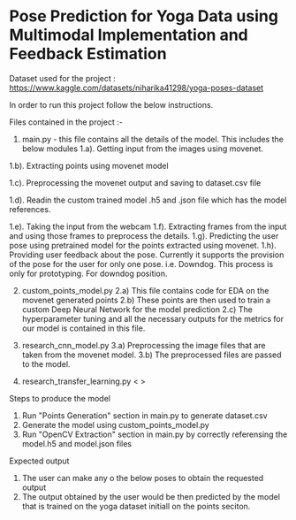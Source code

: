 # Pose Prediction for Yoga Data using Multimodal Implementation and Feedback Estimation 

Dataset used for the project : https://www.kaggle.com/datasets/niharika41298/yoga-poses-dataset 

In order to run this project follow the below instructions. 

Files contained in the project :-

1. main.py - this file contains all the details of the model. This includes the below modules 
1.a). Getting input from the images using movenet. 

1.b). Extracting points using movenet model

1.c). Preprocessing the movenet output and saving to dataset.csv file

1.d). Readin the custom trained model .h5 and .json file which has the model references. 

1.e). Taking the input from the webcam 
1.f). Extracting frames from the input and using those frames to preprocess the details. 
1.g). Predicting the user pose using pretrained model for the points extracted using movenet.
1.h). Providing user feedback about the pose. Currently it supports the provision of the pose for the user for only one pose. i.e. Downdog. This process is only for prototyping. For downdog position. 

2. custom_points_model.py
2.a) This file contains code for EDA on the movenet generated points 
2.b) These points are then used to train a custom Deep Neural Network for the model prediction
2.c) The hyperparameter tuning and all the necessary outputs for the metrics for our model is contained in this file.

3. research_cnn_model.py
3.a) Preprocessing the image files that are taken from the movenet model. 
3.b) The preprocessed files are passed to the model. 

4. research_transfer_learning.py 
< > 


Steps to produce the model
1. Run "Points Generation" section in main.py to generate dataset.csv
2. Generate the model using custom_points_model.py
3. Run "OpenCV Extraction" section in main.py by correctly referensing the model.h5 and model.json files 

Expected output
1. The user can make any o the below poses to obtain the requested output
2. The output obtained by the user would be then predicted by the model that is trained on the yoga dataset initiall on the points seciton.


